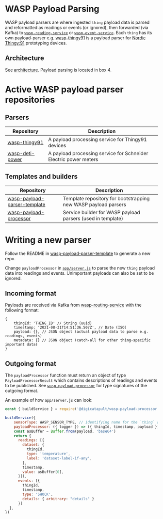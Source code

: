 # WASP Payload Parsing

WASP payload parsers are where ingested `thing` payload data is parsed and reformatted as readings or events (or ignored), then forwarded (via Kafka) to [`wasp-reading-service`](https://github.com/digicatapult/wasp-reading-service) or [`wasp-event-service`](https://github.com/digicatapult/wasp-event-service). Each `thing` has its own payload-parser e.g. [wasp-thingy91](https://github.com/digicatapult/wasp-thingy91) is a payload parser for [Nordic Thingy:91](https://www.nordicsemi.com/Products/Development-hardware/Nordic-Thingy-91) prototyping devices. 


## Architecture

See [architecture](./architecture.md). Payload parsing is located in box 4.


# Active WASP payload parser repositories

## Parsers

| Repository                                                            | Description               |
| --------------------------------------------------------------------- | ------------------------- |
| [wasp-thingy91](https://github.com/digicatapult/wasp-thingy91)         | A payload processing service for Thingy91 devices               |
| [wasp-deti-power](https://github.com/digicatapult/wasp-deti-power)     | A payload processing service for Schneider Electric power meters|

## Templates and builders

| Repository                                                                                  | Description               |
| ------------------------------------------------------------------------------------------- | ------------------------- |
| [wasp-payload-parser-template](https://github.com/digicatapult/wasp-payload-parser-template) | Template repository for bootstrapping new WASP payload parsers|
| [wasp-payload-processor](https://github.com/digicatapult/wasp-payload-processor)             | Service builder for WASP payload parsers (used in template)   |


# Writing a new parser
Follow the README in [wasp-payload-parser-template](https://github.com/digicatapult/wasp-payload-parser-template) to generate a new repo.

Change `payloadProcessor` in [`app/server.js`](https://github.com/digicatapult/wasp-payload-parser-template/blob/main/app/server.js) to parse the new `thing` payload data into readings and events. Unimportant payloads can also be set to be ignored.


## Incoming format
Payloads are received via Kafka from [wasp-routing-service](https://github.com/digicatapult/wasp-routing-service) with the following format:

```
{
    thingId: 'THING_ID' // String (uuid)
    timestamp: '2021-08-31T14:51:36.507Z', // Date (ISO)
    payload: {}, // JSON object (actual payload data to parse e.g. readings, events)
    metadata: {} // JSON object (catch-all for other thing-specific important data)
}
```

## Outgoing format

The `payloadProcessor` function must return an object of type `PayloadProcessorResult` which contains descriptions of readings and events to be published. See [`wasp-payload-processor`](https://github.com/digicatapult/wasp-payload-processor/blob/main/README.md#message-format) for type signatures of the outgoing format.

An example of how `app/server.js` can look:

```js
const { buildService } = require('@digicatapult/wasp-payload-processor')

buildService({
    sensorType: WASP_SENSOR_TYPE, // identifying name for the `thing` across WASP e.g. `thingy91`
    payloadProcessor: ({ logger }) => ({ thingId, timestamp, payload }) => {
    const asBuffer = Buffer.from(payload, 'base64')
    return {
      readings: [{
        dataset: {
          thingId,
          type: 'temperature',
          label: 'dataset-label-if-any',
        },
        timestamp,
        value: asBuffer[0],
      }]),
      events: [{
        thingId,
        timestamp,
        type: 'SHOCK',
        details: { arbitrary: "details" }
      }]
  },
})
```